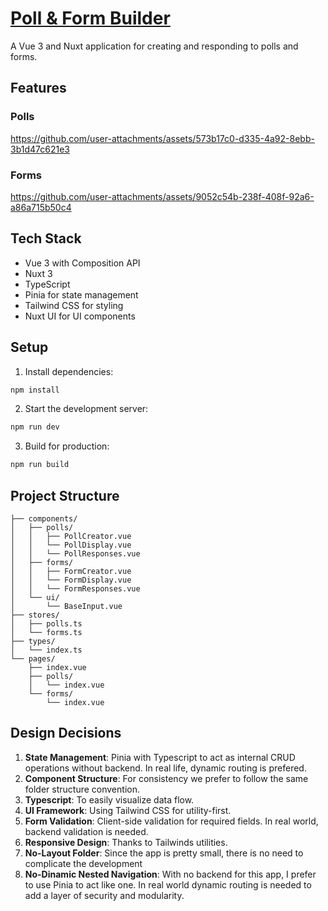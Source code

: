 # [Poll & Form Builder](https://form-and-poll-builder-nuxt3.vercel.app/)

A Vue 3 and Nuxt application for creating and responding to polls and forms.


## Features

### Polls
https://github.com/user-attachments/assets/573b17c0-d335-4a92-8ebb-3b1d47c621e3


### Forms
https://github.com/user-attachments/assets/9052c54b-238f-408f-92a6-a86a715b50c4



## Tech Stack

- Vue 3 with Composition API
- Nuxt 3
- TypeScript
- Pinia for state management
- Tailwind CSS for styling
- Nuxt UI for UI components

## Setup

1. Install dependencies:
```bash
npm install
```

2. Start the development server:
```bash
npm run dev
```

3. Build for production:
```bash
npm run build
```

## Project Structure

```
├── components/
│   ├── polls/
│   │   ├── PollCreator.vue
│   │   └── PollDisplay.vue
│   │   └── PollResponses.vue
│   ├── forms/
│   │   ├── FormCreator.vue
│   │   └── FormDisplay.vue
│   │   └── FormResponses.vue
│   └── ui/
│       └── BaseInput.vue
├── stores/
│   ├── polls.ts
│   └── forms.ts
├── types/
│   └── index.ts
└── pages/
    ├── index.vue
    ├── polls/
    │   └── index.vue
    └── forms/
        └── index.vue
```

## Design Decisions

1. **State Management**: Pinia with Typescript to act as internal CRUD operations without backend. In real life, dynamic routing is prefered.
2. **Component Structure**: For consistency we prefer to follow the same folder structure convention.
3. **Typescript**: To easily visualize data flow.
4. **UI Framework**: Using Tailwind CSS for utility-first.
5. **Form Validation**: Client-side validation for required fields. In real world, backend validation is needed.
6. **Responsive Design**: Thanks to Tailwinds utilities.
7. **No-Layout Folder**: Since the app is pretty small, there is no need to complicate the development
8. **No-Dinamic Nested Navigation**: With no backend for this app, I prefer to use Pinia to act like one. In real world dynamic routing is needed to add a layer of security and modularity.
